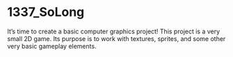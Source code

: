 # 1337_SoLong

It’s time to create a basic computer graphics project!
This project is a very small 2D game.
Its purpose is to work with textures, sprites,
and some other very basic gameplay elements.

